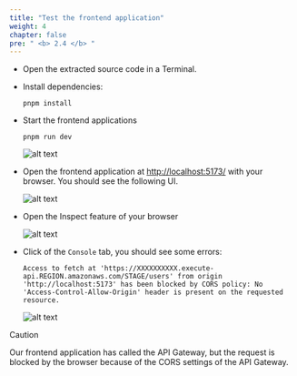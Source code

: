 ```yaml
---
title: "Test the frontend application"
weight: 4
chapter: false
pre: " <b> 2.4 </b> "
---
```


- Open the extracted source code in a Terminal.

- Install dependencies:

  ```shell
  pnpm install
  ```

- Start the frontend applications

  ```shell
  pnpm run dev
  ```

  ![alt text](/images/workshop-3/frontend-app--dev.png)

- Open the frontend application at <http://localhost:5173/> with your browser. You should see the following UI.

  ![alt text](/images/workshop-3/frontend-app--ui.png)

- Open the Inspect feature of your browser

  ![alt text](/images/workshop-3/frontend-app--inspect.png)

- Click of the `Console` tab, you should see some errors:

  ```
  Access to fetch at 'https://XXXXXXXXXX.execute-api.REGION.amazonaws.com/STAGE/users' from origin 'http://localhost:5173' has been blocked by CORS policy: No 'Access-Control-Allow-Origin' header is present on the requested resource.
  ```

  ![alt text](/images/workshop-3/frontend-app--cors-error.png)

> [!CAUTION]
> Our frontend application has called the API Gateway, but the request is blocked by the browser because of the CORS settings of the API Gateway.
